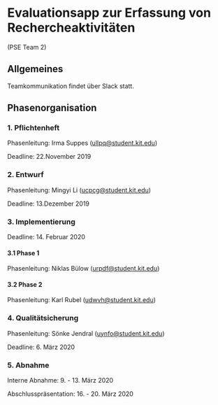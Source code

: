 ﻿# Evaluationsapp zur Erfassung von Rechercheaktivitäten
(PSE Team 2)

## Allgemeines

Teamkommunikation findet über Slack statt.

## Phasenorganisation

### 1. Pflichtenheft

Phasenleitung: Irma Suppes (ullpq@student.kit.edu)

Deadline: 22.November 2019

### 2. Entwurf

Phasenleitung: Mingyi Li (ucpcg@student.kit.edu)

Deadline: 13.Dezember 2019

### 3. Implementierung

Deadline: 14. Februar 2020

#### 3.1 Phase 1
Phasenleitung: Niklas Bülow (urpdf@student.kit.edu)

#### 3.2 Phase 2
Phasenleitung: Karl Rubel (udwvh@student.kit.edu)

### 4. Qualitätsicherung

Phasenleitung: Sönke Jendral (uynfo@student.kit.edu)

Deadline: 6. März 2020

### 5. Abnahme

Interne Abnahme: 9. - 13. März 2020

Abschlusspräsentation: 16. - 20. März 2020